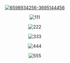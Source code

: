 <p align=center><a href='https://goo.su/B0B8GI'><img src='https://i.postimg.cc/tTVRDK74/6598934256-3695144456.png' border='0' alt='6598934256-3695144456'/></a>
<p align=center><img src='https://i.postimg.cc/90Rm8vMf/111.png' border='0' alt='111'/></a>
<p align=center><img src='https://i.postimg.cc/nrDxYBRj/222.jpg' border='0' alt='222'/></a>
<p align=center><img src='https://i.postimg.cc/bYDSF54b/333.jpg' border='0' alt='333'/></a>
<p align=center><img src='https://i.postimg.cc/yNpWLhPv/444.jpg' border='0' alt='444'/></a>
<p align=center><img src='https://i.postimg.cc/NjgMYCCd/555.jpg' border='0' alt='555'/></a>
